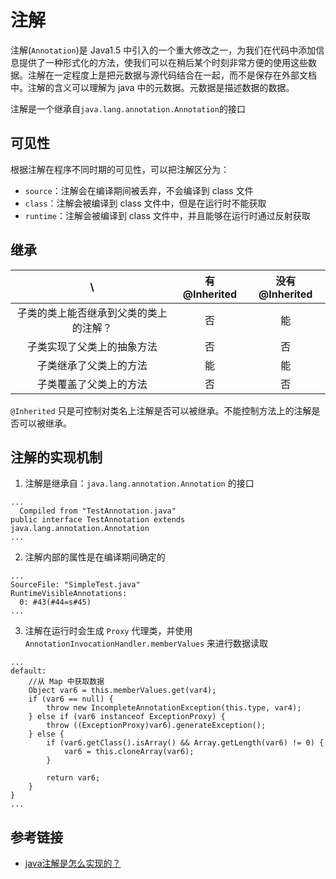 # 注解

注解(`Annotation`)是 Java1.5 中引入的一个重大修改之一，为我们在代码中添加信息提供了一种形式化的方法，使我们可以在稍后某个时刻非常方便的使用这些数据。注解在一定程度上是把元数据与源代码结合在一起，而不是保存在外部文档中。注解的含义可以理解为 java 中的元数据。元数据是描述数据的数据。

注解是一个继承自`java.lang.annotation.Annotation`的接口

## 可见性

根据注解在程序不同时期的可见性，可以把注解区分为：
  - `source`：注解会在编译期间被丢弃，不会编译到 class 文件
  - `class`：注解会被编译到 class 文件中，但是在运行时不能获取
  - `runtime`：注解会被编译到 class 文件中，并且能够在运行时通过反射获取

## 继承

| \ | 有@Inherited | 没有@Inherited |
|:---:|:---:|:---:|
| 子类的类上能否继承到父类的类上的注解？ | 否 | 能 |
| 子类实现了父类上的抽象方法 | 否 | 否 |
| 子类继承了父类上的方法 | 能 | 能 |
| 子类覆盖了父类上的方法 | 否 | 否 |

`@Inherited` 只是可控制对类名上注解是否可以被继承。不能控制方法上的注解是否可以被继承。

## 注解的实现机制

1. 注解是继承自：`java.lang.annotation.Annotation` 的接口

```
...
  Compiled from "TestAnnotation.java"
public interface TestAnnotation extends java.lang.annotation.Annotation
...
```

2. 注解内部的属性是在编译期间确定的

```
...
SourceFile: "SimpleTest.java"
RuntimeVisibleAnnotations:
  0: #43(#44=s#45)
...
```

3. 注解在运行时会生成 `Proxy` 代理类，并使用 `AnnotationInvocationHandler.memberValues` 来进行数据读取

```
...
default:
    //从 Map 中获取数据
    Object var6 = this.memberValues.get(var4);
    if (var6 == null) {
        throw new IncompleteAnnotationException(this.type, var4);
    } else if (var6 instanceof ExceptionProxy) {
        throw ((ExceptionProxy)var6).generateException();
    } else {
        if (var6.getClass().isArray() && Array.getLength(var6) != 0) {
            var6 = this.cloneArray(var6);
        }

        return var6;
    }
}
...
```

## 参考链接

- [java注解是怎么实现的？](https://www.zhihu.com/question/24401191)
